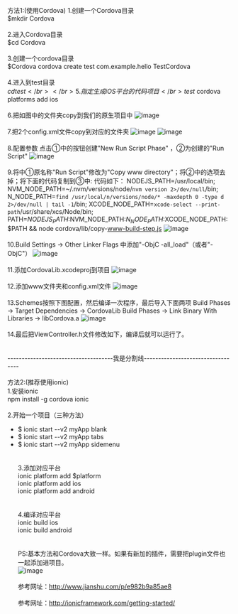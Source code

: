 方法1:(使用Cordova)
1.创建一个Cordova目录</br>
   $mkdir Cordova
</br></br>
2.进入Cordova目录</br>
   $cd Cordova
</br></br>
3.创建一个cordova目录</br>
   $Cordova cordova create test com.example.hello TestCordova
</br></br>
4.进入到test目录</br>
   $cd test
</br></br>
5.指定生成iOS平台的代码项目</br>
   test$ cordova platforms add ios
</br></br>
6.把如图中的文件夹copy到我们的原生项目中
![image](https://github.com/jinzekid/ionic-native-hybirdDev/blob/master/src/imgs/1.png)
</br></br>
7.把2个config.xml文件copy到对应的文件夹
![image](https://github.com/jinzekid/ionic-native-hybirdDev/blob/master/src/imgs/2.png)
![image](https://github.com/jinzekid/ionic-native-hybirdDev/blob/master/src/imgs/3.png)
</br></br>
8.配置参数
点击①中的按钮创建"New Run Script Phase" ，②为创建的"Run Script"
![image](https://github.com/jinzekid/ionic-native-hybirdDev/blob/master/src/imgs/4.png)
</br></br>
9.将中①原名称"Run Script"修改为"Copy www directory"；将②中的选项去掉；将下面的代码复制到③中:
代码如下：
NODEJS_PATH=/usr/local/bin; NVM_NODE_PATH=~/.nvm/versions/node/`nvm version 2>/dev/null`/bin; N_NODE_PATH=`find /usr/local/n/versions/node/* -maxdepth 0 -type d 2>/dev/null | tail -1`/bin; XCODE_NODE_PATH=`xcode-select --print-path`/usr/share/xcs/Node/bin; PATH=$NODEJS_PATH:$NVM_NODE_PATH:$N_NODE_PATH:$XCODE_NODE_PATH:$PATH && node cordova/lib/copy-www-build-step.js
![image](https://github.com/jinzekid/ionic-native-hybirdDev/blob/master/src/imgs/5.png)
</br></br>
10.Build Settings -> Other Linker Flags 中添加"-ObjC -all_load"（或者"-ObjC"）
![image](https://github.com/jinzekid/ionic-native-hybirdDev/blob/master/src/imgs/6.png)
</br></br>
11.添加CordovaLib.xcodeproj到项目
![image](https://github.com/jinzekid/ionic-native-hybirdDev/blob/master/src/imgs/7.png)
</br></br>
12.添加www文件夹和config.xml文件
![image](https://github.com/jinzekid/ionic-native-hybirdDev/blob/master/src/imgs/8.png)
</br></br>
13.Schemes按照下图配置，然后编译一次程序，最后导入下面两项
Build Phases -> Target Dependencies -> CordovaLib
Build Phases -> Link Binary With Libraries -> libCordova.a
![image](https://github.com/jinzekid/ionic-native-hybirdDev/blob/master/src/imgs/9.png)
</br></br>
14.最后把ViewController.h文件修改如下，编译后就可以运行了。</br>
</br></br>
-------------------------------------我是分割线----------------------------------
</br></br>
方法2:(推荐使用ionic)</br>
1.安装ionic</br>
npm install -g cordova ionic
</br></br>
2.开始一个项目（三种方法）</br>
- $ ionic start --v2 myApp blank</br>
- $ ionic start --v2 myApp tabs</br>
- $ ionic start --v2 myApp sidemenu</br>
</br></br>
3.添加对应平台</br>
ionic platform add $platform</br>
ionic platform add ios</br>
ionic platform add android</br>
</br></br>
4.编译对应平台</br>
ionic build ios</br>
ionic build android</br>
</br></br>
PS:基本方法和Cordova大致一样。如果有新加的插件，需要把plugin文件也一起添加进项目。</br>
![image](https://github.com/jinzekid/ionic-native-hybirdDev/blob/master/src/imgs/10.png)
</br></br>
参考网址：http://www.jianshu.com/p/e982b9a85ae8
</br></br>
参考网址：http://ionicframework.com/getting-started/

